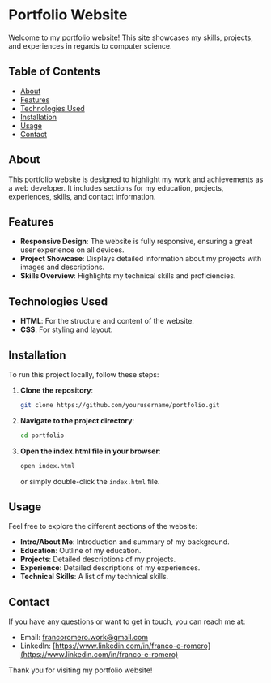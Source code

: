 # Portfolio Website

Welcome to my portfolio website! This site showcases my skills, projects, and experiences in regards to computer science.

## Table of Contents
- [About](#about)
- [Features](#features)
- [Technologies Used](#technologies-used)
- [Installation](#installation)
- [Usage](#usage)
- [Contact](#contact)

## About

This portfolio website is designed to highlight my work and achievements as a web developer. It includes sections for my education, projects, experiences, skills, and contact information.

## Features

- **Responsive Design**: The website is fully responsive, ensuring a great user experience on all devices.
- **Project Showcase**: Displays detailed information about my projects with images and descriptions.
- **Skills Overview**: Highlights my technical skills and proficiencies.

## Technologies Used

- **HTML**: For the structure and content of the website.
- **CSS**: For styling and layout.

## Installation

To run this project locally, follow these steps:

1. **Clone the repository**:
    ```bash
    git clone https://github.com/yourusername/portfolio.git
    ```

2. **Navigate to the project directory**:
    ```bash
    cd portfolio
    ```

3. **Open the index.html file in your browser**:
    ```bash
    open index.html
    ```
    or simply double-click the `index.html` file.

## Usage

Feel free to explore the different sections of the website:

- **Intro/About Me**: Introduction and summary of my background.
- **Education**: Outline of my education.
- **Projects**: Detailed descriptions of my projects.
- **Experience**: Detailed descriptions of my experiences.
- **Technical Skills**: A list of my technical skills.

## Contact

If you have any questions or want to get in touch, you can reach me at:

- Email: [francoromero.work@gmail.com](mailto:francoromero.work@gmail.com)
- LinkedIn: [https://www.linkedin.com/in/franco-e-romero](https://www.linkedin.com/in/franco-e-romero)

Thank you for visiting my portfolio website!
